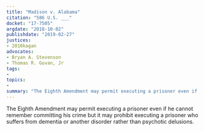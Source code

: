 ```yaml
---
title: "Madison v. Alabama"
citation: "586 U.S. ___"
docket: "17-7505"
argdate: "2018-10-02"
publishdate: "2019-02-27"
justices:
- 2010kagan
advocates:
- Bryan A. Stevenson
- Thomas R. Govan, Jr
tags:
- 
topics:
- 
summary: "The Eighth Amendment may permit executing a prisoner even if he cannot remember committing his crime but it may prohibit executing a prisoner who suffers from dementia or another disorder rather than psychotic delusions."
---
```

The Eighth Amendment may permit executing a prisoner even if he cannot remember committing his crime but it may prohibit executing a prisoner who suffers from dementia or another disorder rather than psychotic delusions.